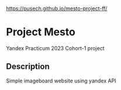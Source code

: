 https://pusech.github.io/mesto-project-ff/

# Project Mesto

Yandex Practicum 2023 Cohort-1 project

## Description

Simple imageboard website using yandex API
